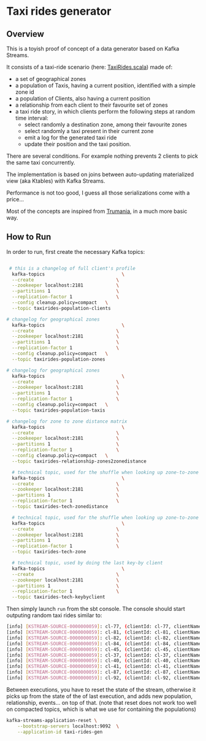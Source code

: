 # Taxi rides generator

## Overview

This is a toyish proof of concept of a data generator based on Kafka Streams.

It consists of a taxi-ride scenario (here: [TaxiRides.scala](src/main/scala/svend/taxirides/TaxisRides.scala)) made of:

- a set of geographical zones
- a population of Taxis, having a current position, identified with a simple zone id
- a population of Clients, also having a current position
- a relationship from each client to their favourite set of zones
- a taxi ride story, in which clients perform the following steps at random time interval:
   - select randomly a destination zone, among their favourite zones
   - select randomly a taxi present in their current zone
   - emit a log for the generated taxi ride
   - update their position and the taxi position.

There are several conditions. For example nothing prevents 2 clients to pick the same taxi concurrently.

The implementation is based on joins between auto-updating materialized view (aka Ktables) with Kafka Streams.

Performance is not too good, I guess all those serializations come with a price...

Most of the concepts are inspired from [Trumania](https://github.com/RealImpactAnalytics/trumania), in a much more basic way.

## How to Run

In order to run, first create the necessary Kafka topics:

```sh

 # this is a changelog of full client's profile
  kafka-topics                            \
  --create                              \
  --zookeeper localhost:2181            \
  --partitions 1                        \
  --replication-factor 1                \
  --config cleanup.policy=compact   \
  --topic taxirides-population-clients

# changelog for geographical zones
  kafka-topics                            \
  --create                              \
  --zookeeper localhost:2181            \
  --partitions 1                        \
  --replication-factor 1                \
  --config cleanup.policy=compact   \
  --topic taxirides-population-zones

# changelog for geographical zones
  kafka-topics                            \
  --create                              \
  --zookeeper localhost:2181            \
  --partitions 1                        \
  --replication-factor 1                \
  --config cleanup.policy=compact   \
  --topic taxirides-population-taxis

# changelog for zone to zone distance matrix
  kafka-topics                            \
  --create                              \
  --zookeeper localhost:2181            \
  --partitions 1                        \
  --replication-factor 1                \
  --config cleanup.policy=compact   \
  --topic taxirides-relationship-zones2zonedistance

  # technical topic, used for the shuffle when looking up zone-to-zone disatnce
  kafka-topics                            \
  --create                              \
  --zookeeper localhost:2181            \
  --partitions 1                        \
  --replication-factor 1                \
  --topic taxirides-tech-zonedistance

  # technical topic, used for the shuffle when looking up zone-to-zone disatnce
  kafka-topics                            \
  --create                              \
  --zookeeper localhost:2181            \
  --partitions 1                        \
  --replication-factor 1                \
  --topic taxirides-tech-zone

  # technical topic, used by doing the last key-by client
  kafka-topics                            \
  --create                              \
  --zookeeper localhost:2181            \
  --partitions 1                        \
  --replication-factor 1                \
  --topic taxirides-tech-keybyclient

```

Then simply launch `run` from the sbt console. The console should start outputing random taxi rides similar to:

```sh
[info] [KSTREAM-SOURCE-0000000059]: cl-77, (clientId: cl-77, clientName: Robert Corby, withTaxi: t-31, from: z-8, destinationId: z-8, distance: 1.502)
[info] [KSTREAM-SOURCE-0000000059]: cl-81, (clientId: cl-81, clientName: Dave Toastson, withTaxi: t-21, from: z-0, destinationId: z-1, distance: 3.847)
[info] [KSTREAM-SOURCE-0000000059]: cl-82, (clientId: cl-82, clientName: Derek Bordeham, withTaxi: t-30, from: z-6, destinationId: z-9, distance: 4.556)
[info] [KSTREAM-SOURCE-0000000059]: cl-84, (clientId: cl-84, clientName: Deidre Magnets, withTaxi: t-25, from: z-1, destinationId: z-6, distance: 0.417)
[info] [KSTREAM-SOURCE-0000000059]: cl-45, (clientId: cl-45, clientName: Maggie Thorpeton, withTaxi: t-12, from: z-1, destinationId: z-5, distance: 9.059)
[info] [KSTREAM-SOURCE-0000000059]: cl-37, (clientId: cl-37, clientName: Sally Dingleham, withTaxi: t-7, from: z-7, destinationId: z-3, distance: 1.342)
[info] [KSTREAM-SOURCE-0000000059]: cl-40, (clientId: cl-40, clientName: Penny Evans, withTaxi: t-39, from: z-6, destinationId: z-5, distance: 1.911)
[info] [KSTREAM-SOURCE-0000000059]: cl-41, (clientId: cl-41, clientName: Natalie Smithford, withTaxi: t-23, from: z-4, destinationId: z-9, distance: 3.619)
[info] [KSTREAM-SOURCE-0000000059]: cl-87, (clientId: cl-87, clientName: Derek Twerp, withTaxi: t-4, from: z-5, destinationId: z-5, distance: 9.501)
[info] [KSTREAM-SOURCE-0000000059]: cl-92, (clientId: cl-92, clientName: Rahul Smith, withTaxi: t-6, from: z-8, destinationId: z-7, distance: 9.580)


```

Between executions, you have to reset the state of the stream, otherwise it picks up from the state of the of last execution, and adds new population, relationship, events... on top of that.
(note that reset does not work too well on compacted topics, which is what we use for containing the populations)

```sh
kafka-streams-application-reset \
    --bootstrap-servers localhost:9092  \
    --application-id taxi-rides-gen
```

